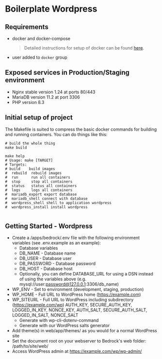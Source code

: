 # Boilerplate Wordpress

## Requirements

- docker and docker-compose

  > Detailed instructions for setup of docker can be found [here](https://www.docker.com/community-edition).

- user added to `docker` group

## Exposed services in Production/Staging environment

- Nginx stable version 1.24  at ports 80/443
- MariaDB version 11.2 at port 3306
- PHP version 8.3

## Initial setup of project

The Makefile is suited to compress the basic docker commands for building and running containers. You can do things like this:
```
# build the whole thing
make build

make help
# Usage: make [TARGET]
# Targets:
# build    build images
#  rebuild  rebuild images
#  run      run all containers
#  stop     stop all containers
#  status   status all containers
#  logs     logs all containers
#  mariadb_export export database
#  mariadb_shell connect with database
#  wordpress_shell shell to application wordpress
#  wordpress_install install wordpress


```
## Getting Started - Wordpress

- Create a /apps/bedrock/.env file with the following environment variables (see .env.example as an example):
  - Database variables
  - DB_NAME - Database name
  - DB_USER - Database user
  - DB_PASSWORD - Database password
  - DB_HOST - Database host
  - Optionally, you can define DATABASE_URL for using a DSN instead of using the variables above (e.g. mysql://user:password@127.0.0.1:3306/db_name)
- WP_ENV - Set to environment (development, staging, production)
- WP_HOME - Full URL to WordPress home (https://example.com)
- WP_SITEURL - Full URL to WordPress including subdirectory (https://example.com/wp)
AUTH_KEY, SECURE_AUTH_KEY, LOGGED_IN_KEY, NONCE_KEY, AUTH_SALT, SECURE_AUTH_SALT, LOGGED_IN_SALT, NONCE_SALT
  - Generate with wp-cli-dotenv-command
  - Generate with our WordPress salts generator
- Add theme(s) in web/app/themes/ as you would for a normal WordPress site
- Set the document root on your webserver to Bedrock's web folder: /path/to/site/web/
- Access WordPress admin at https://example.com/wp/wp-admin/
